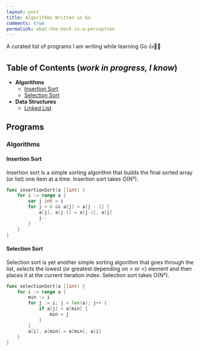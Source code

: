 ```yaml
---
layout: post
title: Algorithms Written in Go
comments: true
permalink: what-the-heck-is-a-perceptron
---
```


A curated list of programs I am writing while learning Go 👍🌮🐑

<!-- NOTE: when linking to header sections in markdown, the link needs to be ALL LOWER CASE!! -->
## Table of Contents (*work in progress, I know*)
  - **Algorithms**
    - [Insertion Sort](#insertion-sort)
    - [Selection Sort](#selection-sort)
  - **Data Structures**
    - [Linked List]()

## Programs
### Algorithms
#### Insertion Sort
Insertion sort is a simple sorting algorithm that builds the final sorted array (or list) one item at a time. Insertion sort takes O(N²).
```go
func insertionSort(a []int) {
	for i := range a {
		var j int = i
		for j > 0 && a[j] < a[j - 1] {
			a[j], a[j-1] = a[j-1], a[j]
			j--
		}
	}
}
```

#### Selection Sort
Selection sort is yet another simple sorting algorithm that goes through the list, *selects* the lowest (or greatest depending on > or <) element and then places it at the current iteration index. Selection sort takes O(N²).
```go
func selectionSort(a []int) {
	for i := range a {
		min := i
		for j := i; j < len(a); j++ {
			if a[j] < a[min] {
				min = j
			}
		}
		a[i], a[min] = a[min], a[i]
	}
}
```
